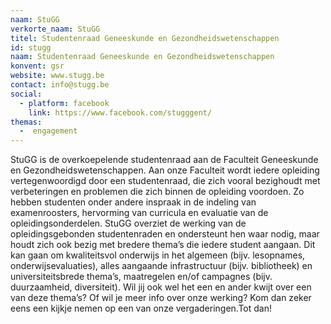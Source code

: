 ```yaml
---
naam: StuGG
verkorte_naam: StuGG
titel: Studentenraad Geneeskunde en Gezondheidswetenschappen
id: stugg
naam: Studentenraad Geneeskunde en Gezondheidswetenschappen
konvent: gsr
website: www.stugg.be
contact: info@stugg.be
social:
  - platform: facebook
    link: https://www.facebook.com/stugggent/
themas:
  -  engagement
---
```


StuGG is de overkoepelende studentenraad aan de Faculteit Geneeskunde en Gezondheidswetenschappen. Aan onze Faculteit wordt iedere opleiding vertegenwoordigd door een studentenraad, die zich vooral bezighoudt met verbeteringen en problemen die zich binnen de opleiding voordoen. Zo hebben studenten onder andere inspraak in de indeling van examenroosters, hervorming van curricula en evaluatie van de opleidingsonderdelen. StuGG overziet de werking van de opleidingsgebonden studentenraden en ondersteunt hen waar nodig, maar houdt zich ook bezig met bredere thema’s die iedere student aangaan. Dit kan gaan om kwaliteitsvol onderwijs in het algemeen (bijv. lesopnames, onderwijsevaluaties), alles aangaande infrastructuur (bijv. bibliotheek) en universiteitsbrede thema’s, maatregelen en/of campagnes (bijv. duurzaamheid, diversiteit). Wil jij ook wel het een en ander kwijt over een van deze thema’s? Of wil je meer info over onze werking? Kom dan zeker eens een kijkje nemen op een van onze vergaderingen.Tot dan!
